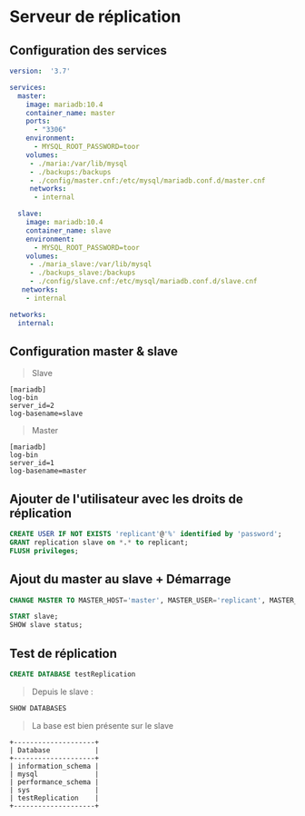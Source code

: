 # Serveur de réplication

## Configuration des services
```yml
version:  '3.7'

services:
  master:
    image: mariadb:10.4
    container_name: master
    ports:
      - "3306"
    environment:
      - MYSQL_ROOT_PASSWORD=toor
    volumes:
     - ./maria:/var/lib/mysql
     - ./backups:/backups
     - ./config/master.cnf:/etc/mysql/mariadb.conf.d/master.cnf
     networks:
      - internal

  slave:
    image: mariadb:10.4
    container_name: slave
    environment:
      - MYSQL_ROOT_PASSWORD=toor
    volumes:
     - ./maria_slave:/var/lib/mysql
     - ./backups_slave:/backups
     - ./config/slave.cnf:/etc/mysql/mariadb.conf.d/slave.cnf
   networks:
    - internal

networks:
  internal:
```


## Configuration master & slave
> Slave
```
[mariadb]
log-bin
server_id=2
log-basename=slave
```

> Master
```
[mariadb]
log-bin
server_id=1
log-basename=master
```

## Ajouter de l'utilisateur avec les droits de réplication
```sql
CREATE USER IF NOT EXISTS 'replicant'@'%' identified by 'password'; 
GRANT replication slave on *.* to replicant; 
FLUSH privileges;
```

## Ajout du master au slave + Démarrage
```sql
CHANGE MASTER TO MASTER_HOST='master', MASTER_USER='replicant', MASTER_PASSWORD='password', MASTER_PORT=3306, MASTER_LOG_FILE='master1-bin.000007',, MASTER_LOG_POS=MASTER_LOG_POS=1244, MASTER_CONNECT_RETRY=10;
```
```sql
START slave; 
SHOW slave status;
```

## Test de réplication
```sql
CREATE DATABASE testReplication
```

> Depuis le slave :
```sql
SHOW DATABASES
```

> La base est bien présente sur le slave
```
+--------------------+
| Database           |
+--------------------+
| information_schema |
| mysql              |
| performance_schema |
| sys                |
| testReplication    |
+--------------------+
```
